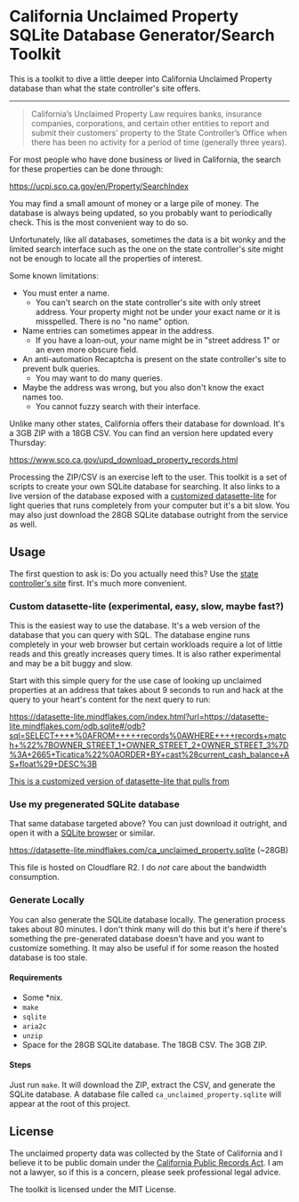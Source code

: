 # California Unclaimed Property SQLite Database Generator/Search Toolkit

This is a toolkit to dive a little deeper into California Unclaimed Property database than what the state controller's site offers.

---

> California’s Unclaimed Property Law requires banks, insurance companies, corporations, and certain other entities to report and submit their customers’ property to the State Controller’s Office when there has been no activity for a period of time (generally three years).

For most people who have done business or lived in California, the search for these properties can be done through:

https://ucpi.sco.ca.gov/en/Property/SearchIndex

You may find a small amount of money or a large pile of money. The database is always being updated, so you probably want to periodically check. This is the most convenient way to do so.

Unfortunately, like all databases, sometimes the data is a bit wonky and the limited search interface such as the one on the state controller's site might not be enough to locate all the properties of interest.

Some known limitations:

* You must enter a name.
  * You can't search on the state controller's site with only street address. Your property might not be under your exact name or it is misspelled. There is no "no name" option.
* Name entries can sometimes appear in the address.
  * If you have a loan-out, your name might be in "street address 1" or an even more obscure field.
* An anti-automation Recaptcha is present on the state controller's site to prevent bulk queries.
  * You may want to do many queries.
* Maybe the address was wrong, but you also don't know the exact names too.
  * You cannot fuzzy search with their interface.

Unlike many other states, California offers their database for download. It's a 3GB ZIP with a 18GB CSV. You can find an version here updated every Thursday:

https://www.sco.ca.gov/upd_download_property_records.html

Processing the ZIP/CSV is an exercise left to the user. This toolkit is a set of scripts to create your own SQLite database for searching. It also links to a live version of the database exposed with a [customized datasette-lite][cdsl] for light queries that runs completely from your computer but it's a bit slow. You may also just download the 28GB SQLite database outright from the service as well.

## Usage

The first question to ask is: Do you actually need this? Use the [state controller's site][castatesearch] first. It's much more convenient.

### Custom datasette-lite (experimental, easy, slow, maybe fast?)

This is the easiest way to use the database. It's a web version of the database that you can query with SQL. The database engine runs completely in your web browser but certain workloads require a lot of little reads and this greatly increases query times. It is also rather experimental and may be a bit buggy and slow.

Start with this simple query for the use case of looking up unclaimed properties at an address that takes about 9 seconds to run and hack at the query to your heart's content for the next query to run:

https://datasette-lite.mindflakes.com/index.html?url=https://datasette-lite.mindflakes.com/odb.sqlite#/odb?sql=SELECT+++*%0AFROM+++++records%0AWHERE++++records+match+%22%7BOWNER_STREET_1+OWNER_STREET_2+OWNER_STREET_3%7D%3A+2665+Ticatica%22%0AORDER+BY+cast%28current_cash_balance+AS+float%29+DESC%3B

[This is a customized version of datasette-lite that pulls from ](https://github.com/simonw/datasette-lite/pull/49)

### Use my pregenerated SQLite database

That same database targeted above? You can just download it outright, and open it with a [SQLite browser][sqlite_browser] or similar.

https://datasette-lite.mindflakes.com/ca_unclaimed_property.sqlite (~28GB)

This file is hosted on Cloudflare R2. I do _not_ care about the bandwidth consumption.

### Generate Locally

You can also generate the SQLite database locally. The generation process takes about 80 minutes. I don't think many will do this but it's here if there's something the pre-generated database doesn't have and you want to customize something. It may also be useful if for some reason the hosted database is too stale.

#### Requirements

* Some *nix.
* `make`
* `sqlite`
* `aria2c`
* `unzip`
* Space for the 28GB SQLite database. The 18GB CSV. The 3GB ZIP.

#### Steps

Just run `make`. It will download the ZIP, extract the CSV, and generate the SQLite database. A database file called `ca_unclaimed_property.sqlite` will appear at the root of this project.

## License

The unclaimed property data was collected by the State of California and I believe it to be public domain under the [California Public Records Act][cpra]. I am not a lawyer, so if this is a concern, please seek professional legal advice.

The toolkit is licensed under the MIT License.

[castatesearch]: https://ucpi.sco.ca.gov/en/Property/SearchIndex
[cdsl]: https://github.com/simonw/datasette-lite/pull/49
[sqlite_browser]: https://sqlitebrowser.org/
[cpra]: https://en.wikipedia.org/wiki/California_Public_Records_Act

